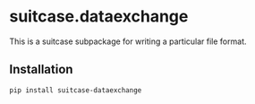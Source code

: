 # suitcase.dataexchange

This is a suitcase subpackage for writing a particular file format.

## Installation

```
pip install suitcase-dataexchange
```
